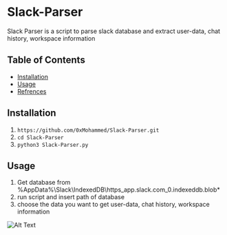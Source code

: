 # Slack-Parser
Slack Parser is a script to parse slack database and extract user-data, chat history, workspace information 
  
## Table of Contents   
* [Installation](#Installation)  
* [Usage](#Usage)  
* [Refrences](#Refrences)   
  
## Installation  
1. ```https://github.com/0xMohammed/Slack-Parser.git```  
2. ```cd Slack-Parser```    
3. ```python3 Slack-Parser.py```  
  
## Usage  
1. Get database from %AppData%\Slack\IndexedDB\https_app.slack.com_0.indexeddb.blob\*
2. run script and insert path of database 
3. choose the data you want to get user-data, chat history, workspace information
  
![Alt Text](https://github.com/0xMohammed/Slack-Parser/blob/main/Slack-Parser.gif)  
